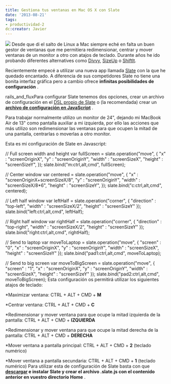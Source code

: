 ```yaml
---
title: Gestiona tus ventanas en Mac OS X con Slate
date: '2013-08-21'
tags:
- productividad-2
dc:creator: Javier
---
```


![](http://blog.diacode.com/wp-content/uploads/2013/08/windows1.png)
Desde que di el salto de Linux a Mac siempre eché en falta un buen gestor de ventanas que me permitiera redimensionar, centrar y mover ventanas de un monitor a otro con atajos de teclado. Durante años he ido probando diferentes alternatives como 
[Divvy](http://mizage.com/divvy/), 
[SizeUp](http://www.irradiatedsoftware.com/sizeup/) o 
[ShiftIt](https://github.com/fikovnik/ShiftIt).

Recientemente empecé a utilizar una nueva app llamada 
[Slate](https://github.com/jigish/slate) con la que he quedado encantado. A diferencia de sus competidores Slate no tiene una bonita interfaz gráfica pero a cambio ofrece 
**infinitas posibilidades de configuración**
.


rails_and_fluxPara configurar Slate tenemos dos opciones, crear un archivo de configuración en el 
[DSL propio de Slate](https://github.com/jigish/slate/blob/master/Slate/default.slate) o (la recomendada) crear un 
**[archivo de configuración en JavaScript](https://github.com/jigish/slate/wiki/JavaScript-Configs)**
.

Para trabajar normalmente utilizo un monitor de 24", dejando mi MacBook Air de 13" como pantalla auxiliar a mi izquierda, por ello las acciones que más utilizo son redimensionar las ventanas para que ocupen la mitad de una pantalla, centrarlas o moverlas a otro monitor.

Esta es mi configuración de Slate en Javascript:

// Full screen width and height
var fullScreen = slate.operation("move", {
  "x"       : "screenOriginX",
  "y"       : "screenOriginY",
  "width"   : "screenSizeX",
  "height"  : "screenSizeY",
});
slate.bind("m:ctrl,alt,cmd", fullScreen);

// Center window
var centered = slate.operation("move", {
  "x"       : "screenOriginX+screenSizeX/8",
  "y"       : "screenOriginY",
  "width"   : "screenSizeX/8*6",
  "height"  : "screenSizeY",
});
slate.bind("c:ctrl,alt,cmd", centered);

// Left half window
var leftHalf = slate.operation("corner", {
  "direction" : "top-left",
  "width"     : "screenSizeX/2",
  "height"    : "screenSizeY"
});
slate.bind("left:ctrl,alt,cmd", leftHalf);

// Right half window
var rightHalf = slate.operation("corner", {
  "direction" : "top-right",
  "width"     : "screenSizeX/2",
  "height"    : "screenSizeY"
});
slate.bind("right:ctrl,alt,cmd", rightHalf);

// Send to laptop
var moveToLaptop = slate.operation("move", {
  "screen"  : "0",
  "x"       : "screenOriginX",
  "y"       : "screenOriginY",
  "width"   : "screenSizeX",
  "height"  : "screenSizeY"
});
slate.bind("pad1:ctrl,alt,cmd", moveToLaptop);

// Send to big screen
var moveToBigScreen = slate.operation("move", {
  "screen"  : "1",
  "x"       : "screenOriginX",
  "y"       : "screenOriginY",
  "width"   : "screenSizeX",
  "height"  : "screenSizeY"
});
slate.bind("pad2:ctrl,alt,cmd", moveToBigScreen);
Esta configuración os permitirá utilizar los siguientes atajos de teclado:

*Maximizar ventana:
CTRL + ALT + CMD + 
**M**

	
*Centrar ventana:
CTRL + ALT + CMD + 
**C**

	
*Redimensionar y mover ventana para que ocupe la mitad izquierda de la pantalla:
CTRL + ALT + CMD + 
**IZQUIERDA**

	
*Redimensionar y mover ventana para que ocupe la mitad derecha de la pantalla:
CTRL + ALT + CMD + 
**DERECHA**

	
*Mover ventana a pantalla principal:
CTRL + ALT + CMD + 
**2**
 (teclado numérico)

	
*Mover ventana a pantalla secundaria:
CTRL + ALT + CMD + 
**1**
 (teclado numérico)
Para utilizar esta de configuración de Slate basta con que 
**[descargar](https://github.com/jigish/slate/archive/master.zip) e instalar Slate y crear el archivo 
.slate.js con el contenido anterior en vuestro directorio Home**
.
